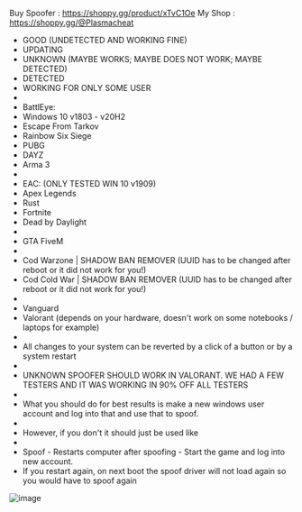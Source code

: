 Buy Spoofer : https://shoppy.gg/product/xTvC1Oe
My Shop : https://shoppy.gg/@Plasmacheat

*  GOOD (UNDETECTED AND WORKING FINE)
*  UPDATING
*  UNKNOWN (MAYBE WORKS; MAYBE DOES NOT WORK; MAYBE DETECTED)
*  DETECTED
*  WORKING FOR ONLY SOME USER
* 
* BattlEye:
* Windows 10 v1803 - v20H2
*  Escape From Tarkov
*  Rainbow Six Siege
*  PUBG
*  DAYZ
*  Arma 3
* 
* EAC: (ONLY TESTED WIN 10 v1909)
*  Apex Legends
*  Rust
*  Fortnite
*  Dead by Daylight
* 
*  GTA FiveM
* 
*  Cod Warzone | SHADOW BAN REMOVER (UUID has to be changed after reboot or it did not work for you!)
*  Cod Cold War | SHADOW BAN REMOVER (UUID has to be changed after reboot or it did not work for you!)
* 
*  Vanguard
* Valorant (depends on your hardware, doesn't work on some notebooks / laptops for example)
* 
* All changes to your system can be reverted by a click of a button or by a system restart
* 
* UNKNOWN SPOOFER SHOULD WORK IN VALORANT. WE HAD A FEW TESTERS AND IT WAS WORKING IN 90% OFF ALL TESTERS
* 
* What you should do for best results is make a new windows user account and log into that and use that to spoof.
* 
* However, if you don't it should just be used like
* 
* Spoof - Restarts computer after spoofing - Start the game and log into new account.
* If you restart again, on next boot the spoof driver will not load again so you would have to spoof again

![image](https://user-images.githubusercontent.com/109004173/180025807-47e1bdad-f651-4a1a-9b4a-5ea842c6544e.png)
